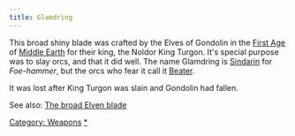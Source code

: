 ```yaml
---
title: Glamdring
---
```


This broad shiny blade was crafted by the Elves of Gondolin in the
[First Age](First_Age "wikilink") of [Middle
Earth](Middle_Earth "wikilink") for their king, the Noldor King Turgon.
It's special purpose was to slay orcs, and that it did well. The name
Glamdring is [Sindarin](Sindarin "wikilink") for *Foe-hammer*, but the
orcs who fear it call it [Beater](Beater "wikilink").

It was lost after King Turgon was slain and Gondolin had fallen.

See also: [The broad Elven blade](The_broad_Elven_blade "wikilink")

[Category: Weapons](Category:_Weapons "wikilink")
[\*](Category:_Slashing_weapons "wikilink")